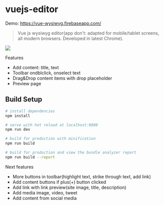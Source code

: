 # vuejs-editor

Demo: https://vue-wysiwyg.firebaseapp.com/

> Vue js wysiwyg editor(app don't: adapted for mobile/tablet screens, all modern browsers. Developed in latest Chrome).

<img src="https://user-images.githubusercontent.com/27053664/44789130-89d19480-aba4-11e8-9be2-86bac1ea30b6.png" />

Features
- Add content: title, text
- Toolbar ondblclick, onselect text
- Drag&Drop content items with drop placeholder
- Preview page

## Build Setup

``` bash
# install dependencies
npm install

# serve with hot reload at localhost:8080
npm run dev

# build for production with minification
npm run build

# build for production and view the bundle analyzer report
npm run build --report
```

Next features
- More buttons in toolbar(highlight text, strike through text, add link)
- Add content buttons if plus(+) button clicked
- Add link with link preview(site image, title, description)
- Add media image, video, tweet
- Add content from social media